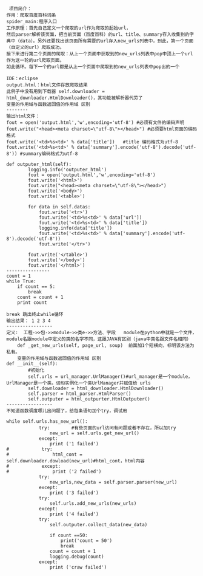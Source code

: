 	 项目简介： 
	作用：爬取百度百科词条
	spider_main:程序入口
	工作原理：首先自己定义一个爬取的url作为爬取的起始url，
	然后parser解析该页面，把当前页面（百度百科）的url、title、summary存入收集到的字典中（data）。另外还要找出该页面所有需要的url存入new_urls列表中，到此，第一个页面（自定义的url）爬取成功。
	接下来进行第二个页面的爬取：从上一个页面中获取到的new_urls列表中pop中顶上一个url作为这一轮的url爬取页面。
	如此循环。每下一个的url都是从上一个页面中爬取到的new_urls列表中pop出的一个

	IDE：eclipse
	output.html：html文件存放爬取结果
	此例子中没有用到下载器 self.downloader = html_downloader.HtmlDownloader()，其功能被解析器代劳了
	变量的作用域与函数返回值的作用域 区别
	--------
	输出html文件：
	fout = open('output.html','w',encoding='utf-8') #必须有文件的编码声明
	fout.write("<head><meta charset=\"utf-8\"></head>") #必须要html页面的编码格式
	fout.write('<td>%s<td>' % data['title'])   #title 编码格式为utf-8
	fout.write('<td>%s<td>' % data['summary'].encode('utf-8').decode('utf-8')) #summary编码格式为utf-8

	def outputer_html(self):
			logging.info('outputer_html')
			fout = open('output.html','w',encoding='utf-8')
			fout.write('<html>')
			fout.write("<head><meta charset=\"utf-8\"></head>")
			fout.write('<body>')
			fout.write('<table>')
			
			for data in self.datas:
				fout.write('<tr>')
				fout.write('<td>%s<td>' % data['url'])
				fout.write('<td>%s<td>' % data['title'])
				logging.info(data['title'])
				fout.write('<td>%s<td>' % data['summary'].encode('utf-8').decode('utf-8'))
				fout.write('</tr>')
			
			fout.write('</table>')
			fout.write('</body>')
			fout.write('</html>')
	----------------
	count = 1
	while True:
		if count == 5:
			break
		count = count + 1
		print count
		
	break 跳出终止while循环	
	输出结果： 1 2 3 4  
	-----------------
	定义:  工程->>包->>module->>类e->>方法、字段   module在python中就是一个文件，module名跟module中定义的类的名字不同，这跟JAVA有区别（java中类名跟文件名相同）
		def _get_new_urls(self, page_url, soup)  前面加1个短横向，标明该方法为私有。
		变量的作用域与函数返回值的作用域 区别
	def __init__(self):
			#初始化
			self.urls = url_manager.UrlManager()#url_manager是一个module，UrlManager是一个类。词句实例化一个类UrlManager并赋值给 urls
			self.downloader = html_downloader.HtmlDownloader()
			self.parser = html_parser.HtmlParser()
			self.outputer = html_outpurter.HtmlOutputer()
	-----------------
	不知道函数调度哪儿出问题了，给每条语句加个try，调试用

	while self.urls.has_new_url():
				try:        #有些页面的url访问有问题或者不存在，所以加try
					new_url = self.urls.get_new_url()
				except:
					print ('1 failed')
	#            try:
	#                html_cont = self.downloader.dowload(new_url)#html_cont，html内容
	#            except:
	#                print ('2 failed')
				try:
					new_urls,new_data = self.parser.parser(new_url)
				except:
					print ('3 failed')    
				try:
					self.urls.add_new_urls(new_urls)
				except:
					print ('4 failed')
				try:
					self.outputer.collect_data(new_data)
					
					if count ==50:
						print('count = 50')
						break
					count = count + 1
					logging.debug(count)
				except:
					print ('craw failed')

